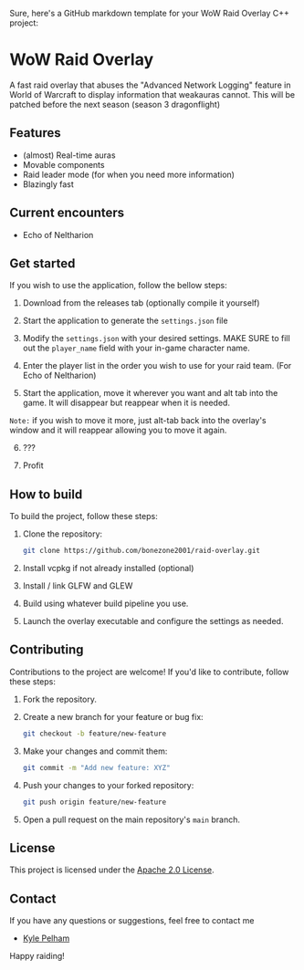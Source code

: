 Sure, here's a GitHub markdown template for your WoW Raid Overlay C++ project:

# WoW Raid Overlay

A fast raid overlay that abuses the "Advanced Network Logging" feature in World of Warcraft to display information that weakauras cannot. This will be patched before the next season (season 3 dragonflight)

## Features

- (almost) Real-time auras
- Movable components
- Raid leader mode (for when you need more information)
- Blazingly fast

## Current encounters

- Echo of Neltharion

## Get started

If you wish to use the application, follow the bellow steps:

1. Download from the releases tab (optionally compile it yourself)

2. Start the application to generate the `settings.json` file

3. Modify the `settings.json` with your desired settings. MAKE SURE to fill out the `player_name` field with your in-game character name.

4. Enter the player list in the order you wish to use for your raid team. (For Echo of Neltharion)

5. Start the application, move it wherever you want and alt tab into the game. It will disappear but reappear when it is needed.

`Note:` if you wish to move it more, just alt-tab back into the overlay's window and it will reappear allowing you to move it again.

6. ???

7. Profit

## How to build

To build the project, follow these steps:

1. Clone the repository:
   ```bash
   git clone https://github.com/bonezone2001/raid-overlay.git
   ```

2. Install vcpkg if not already installed (optional)

3. Install / link GLFW and GLEW

4. Build using whatever build pipeline you use.

5. Launch the overlay executable and configure the settings as needed.

## Contributing

Contributions to the project are welcome! If you'd like to contribute, follow these steps:

1. Fork the repository.

2. Create a new branch for your feature or bug fix:
   ```bash
   git checkout -b feature/new-feature
   ```

3. Make your changes and commit them:
   ```bash
   git commit -m "Add new feature: XYZ"
   ```

4. Push your changes to your forked repository:
   ```bash
   git push origin feature/new-feature
   ```

5. Open a pull request on the main repository's `main` branch.

## License

This project is licensed under the [Apache 2.0 License](LICENSE).

## Contact

If you have any questions or suggestions, feel free to contact me

- [Kyle Pelham](https://github.com/bonezone2001)

Happy raiding!